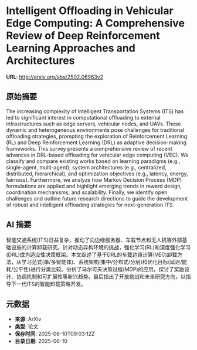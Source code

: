# Intelligent Offloading in Vehicular Edge Computing: A Comprehensive Review of Deep Reinforcement Learning Approaches and Architectures

**URL**: http://arxiv.org/abs/2502.06963v2

## 原始摘要

The increasing complexity of Intelligent Transportation Systems (ITS) has led
to significant interest in computational offloading to external infrastructures
such as edge servers, vehicular nodes, and UAVs. These dynamic and
heterogeneous environments pose challenges for traditional offloading
strategies, prompting the exploration of Reinforcement Learning (RL) and Deep
Reinforcement Learning (DRL) as adaptive decision-making frameworks. This
survey presents a comprehensive review of recent advances in DRL-based
offloading for vehicular edge computing (VEC). We classify and compare existing
works based on learning paradigms (e.g., single-agent, multi-agent), system
architectures (e.g., centralized, distributed, hierarchical), and optimization
objectives (e.g., latency, energy, fairness). Furthermore, we analyze how
Markov Decision Process (MDP) formulations are applied and highlight emerging
trends in reward design, coordination mechanisms, and scalability. Finally, we
identify open challenges and outline future research directions to guide the
development of robust and intelligent offloading strategies for next-generation
ITS.


## AI 摘要

智能交通系统(ITS)日益复杂，推动了向边缘服务器、车载节点和无人机等外部基础设施的计算卸载研究。针对动态异构环境的挑战，强化学习(RL)和深度强化学习(DRL)成为适应性决策框架。本文综述了基于DRL的车载边缘计算(VEC)卸载方法，从学习范式(单/多智能体)、系统架构(集中/分布式/分层)和优化目标(延迟/能耗/公平性)进行分类比较。分析了马尔可夫决策过程(MDP)的应用，探讨了奖励设计、协调机制和可扩展性等新兴趋势。最后指出了开放挑战和未来研究方向，以指导下一代ITS的智能卸载策略开发。

## 元数据

- **来源**: ArXiv
- **类型**: 论文
- **保存时间**: 2025-06-10T09:03:12Z
- **目录日期**: 2025-06-10
